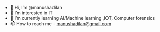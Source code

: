 - 👋 Hi, I’m @manushadilan
- 👀 I’m interested in IT
- 🌱 I’m currently learning AI/Machine learning ,IOT, Computer forensics
- 📫 How to reach me - manushadilan@gmail.com

<!---
manushadilan/manushadilan is a ✨ special ✨ repository because its `README.md` (this file) appears on your GitHub profile.
You can click the Preview link to take a look at your changes.
--->
